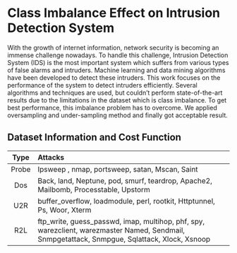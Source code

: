 # Class Imbalance Effect on Intrusion Detection System
With the growth of internet information, network security is becoming an immense challenge nowadays. To handle this challenge, Intrusion Detection System (IDS) is the most important system which suffers from various types of false alarms and intruders. Machine learning and data mining algorithms have been developed to detect these intruders. This work focuses on the performance of the system to detect intruders efficiently. Several algorithms and techniques are used, but couldn’t perform state-of-the-art results due to the limitations in the dataset which is class imbalance. To get best performance, this imbalance problem has to overcome. We applied oversampling and under-sampling method and finally got acceptable result.

## Dataset Information and Cost Function

| Type | Attacks |
|:------:|:----------|
| Probe | Ipsweep , nmap, portsweep, satan, Mscan, Saint |
| Dos | Back, land, Neptune, pod, smurf, teardrop, Apache2, Mailbomb, Processtable, Upstorm |
| U2R | buffer_overflow, loadmodule, perl, rootkit, Httptunnel, Ps, Woor, Xterm |
| R2L | ftp_write, guess_passwd, imap, multihop, phf, spy, warezclient, warezmaster Named, Sendmail, Snmpgetattack, Snmpgue, Sqlattack, Xlock, Xsnoop |
